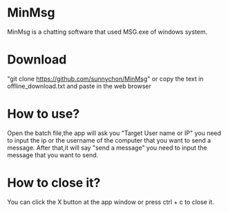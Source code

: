 # MinMsg
MinMsg is a chatting software that used MSG.exe of windows system.
# Download
"git clone https://github.com/sunnychon/MinMsg" or copy the text in offline_download.txt and paste in the web browser
# How to use?
Open the batch file,the app will ask you "Target User name or IP"
you need to input the ip or the username of the computer that you
want to send a message. After that,it will say "send a message"
you need to input the message that you want to send.
# How to close it?
You can click the X button at the app window or press ctrl + c to close it.
